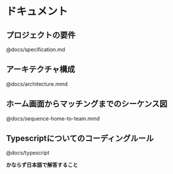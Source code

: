 # ドキュメント
## プロジェクトの要件
@docs/specification.md
## アーキテクチャ構成
@docs/architecture.mmd
## ホーム画面からマッチングまでのシーケンス図
@docs/sequence-home-to-team.mmd
## Typescriptについてのコーディングルール
@docs/typescript

**かならず日本語で解答すること**
